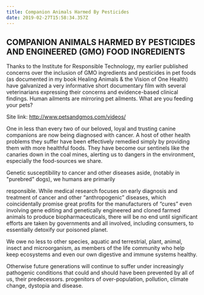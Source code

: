 ```yaml
---
title: Companion Animals Harmed By Pesticides
date: 2019-02-27T15:58:34.357Z
---
```

## COMPANION ANIMALS HARMED BY PESTICIDES AND ENGINEERED (GMO) FOOD INGREDIENTS

Thanks to the Institute for Responsible Technology, my earlier published concerns over the inclusion of GMO ingredients and pesticides in pet foods (as documented in my book Healing Animals & the Vision of One Health) have galvanized a very informative short documentary film with several veterinarians expressing their concerns and evidence-based clinical findings. Human ailments are mirroring pet ailments. What are you feeding your pets?

Site link: <http://www.petsandgmos.com/videos/>

One in less than every two of our beloved, loyal and trusting canine companions are now being diagnosed with cancer.  A host of other health problems they suffer have been effectively remedied simply by providing them with more healthful foods. They have become our sentinels like the canaries down in the coal mines, alerting us to dangers in the environment, especially the food-sources we share. 

Genetic susceptibility to cancer and other diseases aside, (notably in "purebred" dogs), we humans are primarily

responsible. While medical research focuses on early diagnosis and treatment of cancer and other “anthropogenic” diseases, which coincidentally promise great profits for the manufacturers of “cures” even involving gene editing and genetically engineered and cloned farmed animals to produce biopharmaceuticals, there will be no end until significant efforts are taken by governments and all involved, including consumers, to essentially detoxify our poisoned planet. 

We owe no less to other species, aquatic and terrestrial, plant, animal, insect and microorganism, as members of the life community who help keep ecosystems and even our own digestive and immune systems healthy.

Otherwise future generations will continue to suffer under increasingly pathogenic conditions that could and should have been prevented by all of us, their predecessors. progenitors of over-population, pollution, climate change, dystopia and disease.
